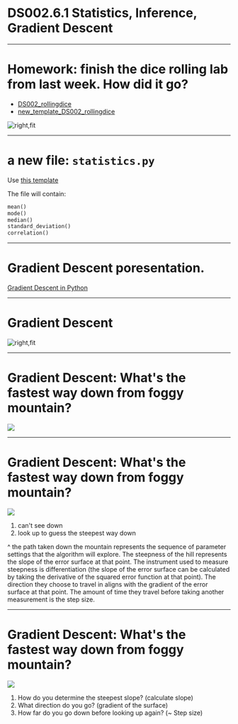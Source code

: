 # DS002.6.1 Statistics, Inference, Gradient Descent

---
# Homework: finish the dice rolling lab from last week. How did it go?

- [DS002_rollingdice](https://colab.research.google.com/gist/douglasgoodwin/78e72733c9a8d7876128e4e68fc00634/ds002_rollingdice.ipynb)
- [new_template_DS002_rollingdice](https://colab.research.google.com/drive/1q8sJdNaW_8WP3pcqOKIwbCxrQoJwTmIs?usp=sharing)

![right,fit](https://www.evernote.com/l/ADP-B9kwuA1Cuo78RbzLVomU54jkJPkO1wYB/image.png)

---
# a new file: `statistics.py`

Use [this template](https://colab.research.google.com/drive/1kKqONGnPMnIJwANQ1BwG76PwhJiGhTxX?usp=sharing)

The file will contain:

```python
mean()
mode()
median()
standard_deviation()
correlation()
```

---
# Gradient Descent poresentation. 
[Gradient Descent in Python](https://colab.research.google.com/drive/1KQYi23cYpFr4a9yZabqB7Dhnzs-MxHt6?usp=sharing)

---
# Gradient Descent

![right,fit](https://www.evernote.com/l/ADOXa9ubHVZCW4N-Wm8WY_CNzcHWI5sia58B/image.png)

---
# Gradient Descent: What's the fastest way down from foggy mountain?

![](https://encrypted-tbn0.gstatic.com/images?q=tbn:ANd9GcQc2eTvNLk5RWmUgWvWZS-NuRRcDIWMouXVog&usqp=CAU)

---
# Gradient Descent: What's the fastest way down from foggy mountain?

![](https://encrypted-tbn0.gstatic.com/images?q=tbn:ANd9GcQc2eTvNLk5RWmUgWvWZS-NuRRcDIWMouXVog&usqp=CAU)

1. can't see down
2. look up to guess the steepest way down


^ the path taken down the mountain represents the sequence of parameter settings that the algorithm will explore. The steepness of the hill represents the slope of the error surface at that point. The instrument used to measure steepness is differentiation (the slope of the error surface can be calculated by taking the derivative of the squared error function at that point). The direction they choose to travel in aligns with the gradient of the error surface at that point. The amount of time they travel before taking another measurement is the step size.

---
# Gradient Descent: What's the fastest way down from foggy mountain?

![](https://encrypted-tbn0.gstatic.com/images?q=tbn:ANd9GcQc2eTvNLk5RWmUgWvWZS-NuRRcDIWMouXVog&usqp=CAU)

1. How do you determine the steepest slope? (calculate slope)
2. What direction do you go? (gradient of the surface)
2. How far do you go down before looking up again? (~ Step size)






